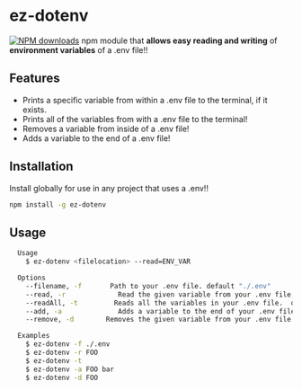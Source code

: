 # ez-dotenv
[![NPM downloads](https://img.shields.io/npm/dm/ez-dotenv.svg?style=flat)](https://npmjs.org/package/ez-dotenv)
npm module that **allows easy reading and writing** of  **environment variables** of a .env file!!

## Features

* Prints a specific variable from within a .env file to the terminal, if it exists.
* Prints all of the variables from with a .env file to the terminal!
* Removes a variable from inside of a .env file!
* Adds a variable to the end of a .env file!

## Installation

Install globally for use in any project that uses a .env!!

```bash
npm install -g ez-dotenv
```

## Usage

```bash
  Usage
    $ ez-dotenv <filelocation> --read=ENV_VAR

  Options
    --filename, -f       Path to your .env file. default "./.env"
    --read, -r             Read the given variable from your .env file, if any. Empty string if none.
    --readAll, -t         Reads all the variables in your .env file.  default "false"
    --add, -a              Adds a variable to the end of your .env file
    --remove, -d        Removes the given variable from your .env file

  Examples
    $ ez-dotenv -f ./.env
    $ ez-dotenv -r FOO
    $ ez-dotenv -t
    $ ez-dotenv -a FOO bar
    $ ez-dotenv -d FOO
```